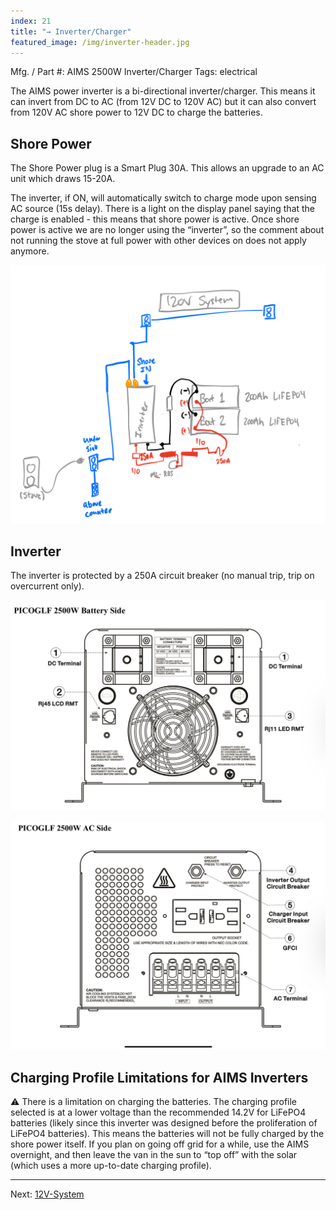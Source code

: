 ```yaml
---
index: 21
title: "→ Inverter/Charger"
featured_image: /img/inverter-header.jpg
---
```


Mfg. / Part #: AIMS 2500W Inverter/Charger
Tags: electrical

The AIMS power inverter is a bi-directional inverter/charger. This means it can invert from DC to AC (from 12V DC to 120V AC) but it can also convert from 120V AC shore power to 12V DC to charge the batteries. 

## Shore Power

The Shore Power plug is a Smart Plug 30A. This allows an upgrade to an AC unit which draws 15-20A. 

The inverter, if ON, will automatically switch to charge mode upon sensing AC source (15s delay). There is a light on the display panel saying that the charge is enabled - this means that shore power is active. Once shore power is active we are no longer using the “inverter”, so the comment about not running the stove at full power with other devices on does not apply anymore. 

![system-120v.png](img/system-120v.png)

## Inverter

The inverter is protected by a 250A circuit breaker (no manual trip, trip on overcurrent only).

![F522C33A-BBF1-45F7-97C5-2D2B02910307.jpeg](img/F522C33A-BBF1-45F7-97C5-2D2B02910307.jpeg)

![E50D8072-6840-43A5-90AE-3168B1C606FC.jpeg](img/E50D8072-6840-43A5-90AE-3168B1C606FC.jpeg)

## Charging Profile Limitations for AIMS Inverters

⚠️ There is a limitation on charging the batteries. The charging profile selected is at a lower voltage than the recommended 14.2V for LiFePO4 batteries (likely since this inverter was designed before the proliferation of LiFePO4 batteries). This means the batteries will not be fully charged by the shore power itself. If you plan on going off grid for a while, use the AIMS overnight, and then leave the van in the sun to “top off” with the solar (which uses a more up-to-date charging profile).

---

Next: [12V-System](12V-System)